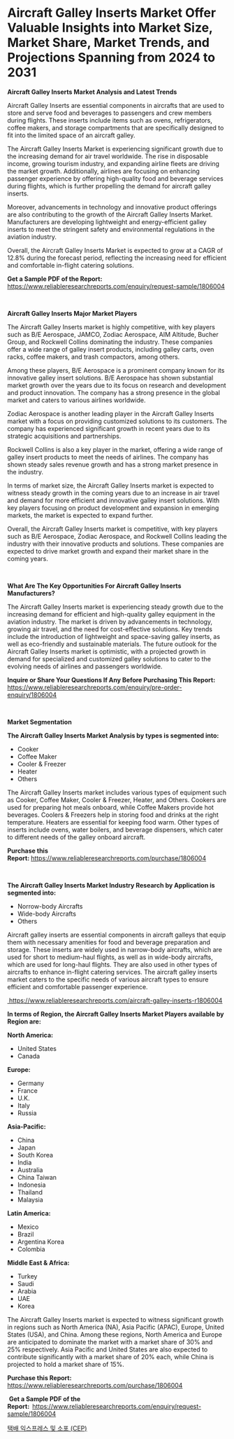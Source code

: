 <p><h1>Aircraft Galley Inserts Market Offer Valuable Insights into Market Size, Market Share, Market Trends, and Projections Spanning from 2024 to 2031</h1></p><p><strong>Aircraft Galley Inserts Market Analysis and Latest Trends</strong></p>
<p><p>Aircraft Galley Inserts are essential components in aircrafts that are used to store and serve food and beverages to passengers and crew members during flights. These inserts include items such as ovens, refrigerators, coffee makers, and storage compartments that are specifically designed to fit into the limited space of an aircraft galley.</p><p>The Aircraft Galley Inserts Market is experiencing significant growth due to the increasing demand for air travel worldwide. The rise in disposable income, growing tourism industry, and expanding airline fleets are driving the market growth. Additionally, airlines are focusing on enhancing passenger experience by offering high-quality food and beverage services during flights, which is further propelling the demand for aircraft galley inserts.</p><p>Moreover, advancements in technology and innovative product offerings are also contributing to the growth of the Aircraft Galley Inserts Market. Manufacturers are developing lightweight and energy-efficient galley inserts to meet the stringent safety and environmental regulations in the aviation industry.</p><p>Overall, the Aircraft Galley Inserts Market is expected to grow at a CAGR of 12.8% during the forecast period, reflecting the increasing need for efficient and comfortable in-flight catering solutions.</p></p>
<p><strong>Get a Sample PDF of the Report:&nbsp;</strong> <a href="https://www.reliableresearchreports.com/enquiry/request-sample/1806004">https://www.reliableresearchreports.com/enquiry/request-sample/1806004</a></p>
<p>&nbsp;</p>
<p><strong>Aircraft Galley Inserts Major Market Players</strong></p>
<p><p>The Aircraft Galley Inserts market is highly competitive, with key players such as B/E Aerospace, JAMCO, Zodiac Aerospace, AIM Altitude, Bucher Group, and Rockwell Collins dominating the industry. These companies offer a wide range of galley insert products, including galley carts, oven racks, coffee makers, and trash compactors, among others.</p><p>Among these players, B/E Aerospace is a prominent company known for its innovative galley insert solutions. B/E Aerospace has shown substantial market growth over the years due to its focus on research and development and product innovation. The company has a strong presence in the global market and caters to various airlines worldwide.</p><p>Zodiac Aerospace is another leading player in the Aircraft Galley Inserts market with a focus on providing customized solutions to its customers. The company has experienced significant growth in recent years due to its strategic acquisitions and partnerships.</p><p>Rockwell Collins is also a key player in the market, offering a wide range of galley insert products to meet the needs of airlines. The company has shown steady sales revenue growth and has a strong market presence in the industry.</p><p>In terms of market size, the Aircraft Galley Inserts market is expected to witness steady growth in the coming years due to an increase in air travel and demand for more efficient and innovative galley insert solutions. With key players focusing on product development and expansion in emerging markets, the market is expected to expand further.</p><p>Overall, the Aircraft Galley Inserts market is competitive, with key players such as B/E Aerospace, Zodiac Aerospace, and Rockwell Collins leading the industry with their innovative products and solutions. These companies are expected to drive market growth and expand their market share in the coming years.</p></p>
<p>&nbsp;</p>
<p><strong>What Are The Key Opportunities For Aircraft Galley Inserts Manufacturers?</strong></p>
<p><p>The Aircraft Galley Inserts market is experiencing steady growth due to the increasing demand for efficient and high-quality galley equipment in the aviation industry. The market is driven by advancements in technology, growing air travel, and the need for cost-effective solutions. Key trends include the introduction of lightweight and space-saving galley inserts, as well as eco-friendly and sustainable materials. The future outlook for the Aircraft Galley Inserts market is optimistic, with a projected growth in demand for specialized and customized galley solutions to cater to the evolving needs of airlines and passengers worldwide.</p></p>
<p><strong>Inquire or Share Your Questions If Any Before Purchasing This Report:</strong> <a href="https://www.reliableresearchreports.com/enquiry/pre-order-enquiry/1806004">https://www.reliableresearchreports.com/enquiry/pre-order-enquiry/1806004</a></p>
<p>&nbsp;</p>
<p><strong>Market Segmentation</strong></p>
<p><strong>The Aircraft Galley Inserts Market Analysis by types is segmented into:</strong></p>
<p><ul><li>Cooker</li><li>Coffee Maker</li><li>Cooler & Freezer</li><li>Heater</li><li>Others</li></ul></p>
<p><p>The Aircraft Galley Inserts market includes various types of equipment such as Cooker, Coffee Maker, Cooler & Freezer, Heater, and Others. Cookers are used for preparing hot meals onboard, while Coffee Makers provide hot beverages. Coolers & Freezers help in storing food and drinks at the right temperature. Heaters are essential for keeping food warm. Other types of inserts include ovens, water boilers, and beverage dispensers, which cater to different needs of the galley onboard aircraft.</p></p>
<p><strong>Purchase this Report:&nbsp;</strong><a href="https://www.reliableresearchreports.com/purchase/1806004">https://www.reliableresearchreports.com/purchase/1806004</a></p>
<p>&nbsp;</p>
<p><strong>The Aircraft Galley Inserts Market Industry Research by Application is segmented into:</strong></p>
<p><ul><li>Norrow-body Aircrafts</li><li>Wide-body Aircrafts</li><li>Others</li></ul></p>
<p><p>Aircraft galley inserts are essential components in aircraft galleys that equip them with necessary amenities for food and beverage preparation and storage. These inserts are widely used in narrow-body aircrafts, which are used for short to medium-haul flights, as well as in wide-body aircrafts, which are used for long-haul flights. They are also used in other types of aircrafts to enhance in-flight catering services. The aircraft galley inserts market caters to the specific needs of various aircraft types to ensure efficient and comfortable passenger experience.</p></p>
<p><a href="https://www.reliableresearchreports.com/aircraft-galley-inserts-r1806004">&nbsp;https://www.reliableresearchreports.com/aircraft-galley-inserts-r1806004</a></p>
<p><strong>In terms of Region, the Aircraft Galley Inserts Market Players available by Region are:</strong></p>
<p>
    <p> <strong> North America: </strong>
        <ul>
            <li>United States</li>
            <li>Canada</li>
        </ul>
        </p> 
    <p> <strong> Europe: </strong>
        <ul>
            <li>Germany</li>
            <li>France</li>
            <li>U.K.</li>
            <li>Italy</li>
            <li>Russia</li>
        </ul>
        </p> 
    <p> <strong> Asia-Pacific: </strong>
        <ul>
            <li>China</li>
            <li>Japan</li>
            <li>South Korea</li>
            <li>India</li>
            <li>Australia</li>
            <li>China Taiwan</li>
            <li>Indonesia</li>
            <li>Thailand</li>
            <li>Malaysia</li>
        </ul>
        </p> 
    <p> <strong> Latin America: </strong>
        <ul>
            <li>Mexico</li>
            <li>Brazil</li>
            <li>Argentina Korea</li>
            <li>Colombia</li>
        </ul>
        </p> 
    <p> <strong> Middle East & Africa: </strong>
        <ul>
            <li>Turkey</li>
            <li>Saudi</li>
            <li>Arabia</li>
            <li>UAE</li>
            <li>Korea</li>
        </ul>
    </p>
    </p>
<p><p>The Aircraft Galley Inserts market is expected to witness significant growth in regions such as North America (NA), Asia Pacific (APAC), Europe, United States (USA), and China. Among these regions, North America and Europe are anticipated to dominate the market with a market share of 30% and 25% respectively. Asia Pacific and United States are also expected to contribute significantly with a market share of 20% each, while China is projected to hold a market share of 15%.</p></p>
<p><strong>Purchase this Report: </strong><a href="https://www.reliableresearchreports.com/purchase/1806004">https://www.reliableresearchreports.com/purchase/1806004</a></p>
<p>&nbsp;<strong>Get a Sample PDF of the Report:&nbsp;&nbsp;</strong><a href="https://www.reliableresearchreports.com/enquiry/request-sample/1806004">https://www.reliableresearchreports.com/enquiry/request-sample/1806004</a></p>
<p><strong></strong></p>
<p><p><a href="https://github.com/Madalyell456456/Market-Research-Report-List-1/blob/main/417367329844.md">택배 익스프레스 및 소포 (CEP)</a></p></p>